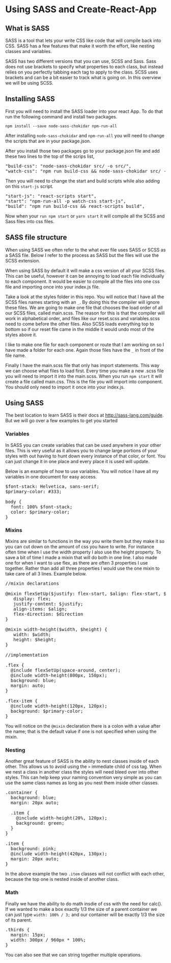 # Using SASS and Create-React-App

## What is SASS

SASS is a tool that lets your write CSS like code that will compile back into CSS. SASS has a few features that make it worth the effort, like nesting classes and variables.

SASS has two different versions that you can use, SCSS and Sass. Sass does not use brackets to specify what properties to each class, but instead relies on you perfectly tabbing each tag to apply to the class. SCSS uses brackets and can be a bit easier to track what is going on. In this overview we will be using SCSS.

## Installing SASS

First you will need to install the SASS loader into your react App. To do that run the following command and install two packages.

`npm install --save node-sass-chokidar npm-run-all`

After installing `node-sass-chokidar` and `npm-run-all` you will need to change the scripts that are in your package.json.

After you install those two packages go to your package.json file and add these two lines to the top of the scrips list,

<pre>
"build-css": "node-sass-chokidar src/ -o src/",
"watch-css": "npm run build-css && node-sass-chokidar src/ -o src/ --watch --recursive",
</pre>

Then you will need to change the start and build scripts while also adding on this `start-js` script.

<pre>
"start-js": "react-scripts start",
"start": "npm-run-all -p watch-css start-js",
"build": "npm run build-css && react-scripts build",
</pre>

Now when your `run npm start` or `yarn start` it will compile all the SCSS and Sass files into css files.

## SASS file structure

When using SASS we often refer to the what ever file uses SASS or SCSS as a SASS file. Below I refer to the process as SASS but the files will use the SCSS extension.

When using SASS by default it will make a css version of all your SCSS files. This can be useful, however it can be annoying to load each file individually to each component. It would be easier to compile all the files into one css file and importing once into your index.js file.

Take a look at the styles folder in this repo. You will notice that I have all the SCSS files names starting with an `_`. By doing this the compiler will ignore these files. We are going to make one file that chooses the load order of all our SCSS files, called main.scss. The reason for this is that the compiler will work in alphabetical order, and files like our reset.scss and variables.scss need to come before the other files. Also SCSS loads everything top to bottom so if our reset file came in the middle it would undo most of the styles above it.

I like to make one file for each component or route that I am working on so I have made a folder for each one. Again those files have the `_` in front of the file name.

Finally I have the main.scss file that only has import statements. This way we can choose what files to load first. Every time you make a new .scss file you will need to import it into the main.scss. When you run `npm start` it will create a file called main.css. This is the file you will import into component. You should only need to import it once into your index.js.

## Using SASS

The best location to learn SASS is their docs at http://sass-lang.com/guide. But we will go over a few examples to get you started

### Variables

In SASS you can create variables that can be used anywhere in your other files. This is very useful as it allows you to change large portions of your styles with out having to hunt down every instance of that color, or font. You can just change it in one place and every place it is used will update.

Below is an example of how to use variables. You will notice I have all my variables in one document for easy access.

<pre>
$font-stack: Helvetica, sans-serif;
$primary-color: #333;

body {
  font: 100% $font-stack;
  color: $primary-color;
}
</pre>

### Mixins

Mixins are similar to functions in the way you write them but they make it so you can cut down on the amount of css you have to write. For instance often time when I use the width property I also use the height property. To save a bit of time I made a mixin that will do both in one line. I also made one for when I want to use flex, as there are often 3 properties I use together. Rather than add all three properties I would use the one mixin to take care of all 3 lines. Example below.

<pre>
//mixin declarations

@mixin flexSetUp($justify: flex-start, $align: flex-start, $direction: row) {
   display: flex;
   justify-content: $justify;
   align-items: $align;
   flex-direction: $direction
}

@mixin width-height($width, $height) {
   width: $width;
   height: $height;
}

//implementation

.flex {
  @include flexSetUp(space-around, center);
  @include width-height(800px, 150px);
  background: blue;
  margin: auto;
}

.flex-item {
  @include width-height(120px, 120px);
  background: $primary-color;
}
</pre>

You will notice on the `@mixin` declaration there is a colon with a value after the name; that is the default value if one is not specified when using the mixin.

### Nesting

Another great feature of SASS is the ability to nest classes inside of each other. This allows us to avoid using the `>` immediate child of css tag. When we nest a class in another class the styles will need bleed over into other styles. This can help keep your naming convention very simple as you can use the same class names as long as you nest them inside other classes.

<pre>
.container {
  background: blue;
  margin: 20px auto;

  .item {
    @include width-height(20%, 120px);
    background: green;
  }
}

.item {
  background: pink;
  @include width-height(420px, 130px);
  margin: 20px auto;
}
</pre>

In the above example the two `.item` classes will not conflict with each other, because the top one is nested inside of another class.

### Math

Finally we have the ability to do math insdie of css with the need for calc(). If we wanted to make a box exactly 1/3 the size of a parent container we can just type `width: 100% / 3;` and our container will be exactly 1/3 the size of its parent.

<pre>
.thirds {
  margin: 15px;
  width: 300px / 960px * 100%;
}
</pre>

You can also see that we can string together multiple operations.